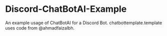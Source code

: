 # Discord-ChatBotAI-Example
An example usage of ChatBotAI for a Discord Bot.
chatbottemplate.template uses code from @ahmadfaizalbh.
